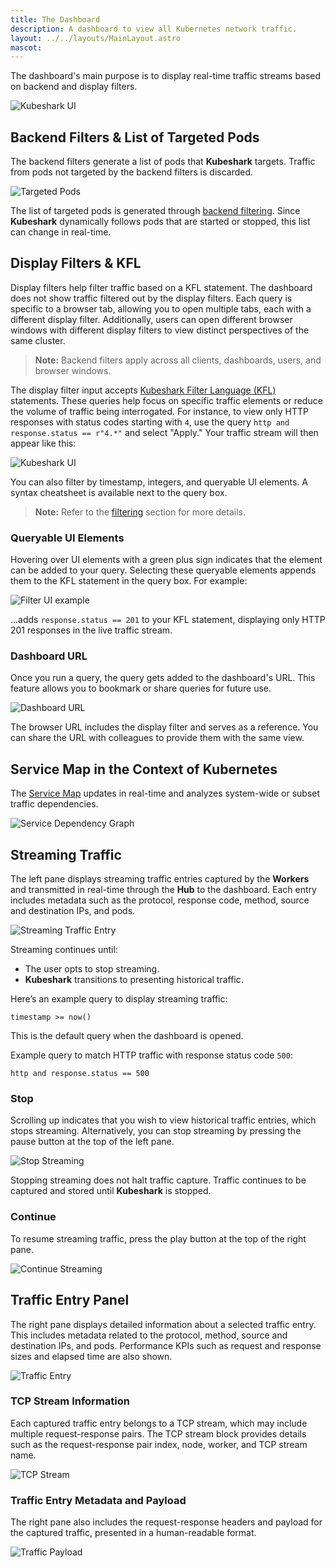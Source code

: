 ```yaml
---
title: The Dashboard
description: A dashboard to view all Kubernetes network traffic.
layout: ../../layouts/MainLayout.astro
mascot:
---
```


The dashboard's main purpose is to display real-time traffic streams based on backend and display filters.

![**Kubeshark** UI](/ui-full.png)

## Backend Filters & List of Targeted Pods

The backend filters generate a list of pods that **Kubeshark** targets. Traffic from pods not targeted by the backend filters is discarded.

![Targeted Pods](/targets.png)

The list of targeted pods is generated through [backend filtering](/en/pod_targeting). Since **Kubeshark** dynamically follows pods that are started or stopped, this list can change in real-time.

## Display Filters & KFL

Display filters help filter traffic based on a KFL statement. The dashboard does not show traffic filtered out by the display filters. Each query is specific to a browser tab, allowing you to open multiple tabs, each with a different display filter. Additionally, users can open different browser windows with different display filters to view distinct perspectives of the same cluster.

> **Note:** Backend filters apply across all clients, dashboards, users, and browser windows.

The display filter input accepts [Kubeshark Filter Language (KFL)](/en/filtering#kfl-syntax-reference) statements. These queries help focus on specific traffic elements or reduce the volume of traffic being interrogated. For instance, to view only HTTP responses with status codes starting with `4`, use the query `http and response.status == r"4.*"` and select "Apply." Your traffic stream will then appear like this:

![Kubeshark UI](/ks-filter-applied.png)

You can also filter by timestamp, integers, and queryable UI elements. A syntax cheatsheet is available next to the query box.

> **Note:** Refer to the [filtering](/en/filtering) section for more details.

### Queryable UI Elements

Hovering over UI elements with a green plus sign indicates that the element can be added to your query. Selecting these queryable elements appends them to the KFL statement in the query box. For example:

![Filter UI example](/filter-ui-example.png)

...adds `response.status == 201` to your KFL statement, displaying only HTTP 201 responses in the live traffic stream.

### Dashboard URL

Once you run a query, the query gets added to the dashboard's URL. This feature allows you to bookmark or share queries for future use.

![Dashboard URL](/web-ui-url.png)

The browser URL includes the display filter and serves as a reference. You can share the URL with colleagues to provide them with the same view.

## Service Map in the Context of Kubernetes

The [Service Map](/en/service_map) updates in real-time and analyzes system-wide or subset traffic dependencies.

![Service Dependency Graph](/new-service-map.png)

## Streaming Traffic

The left pane displays streaming traffic entries captured by the **Workers** and transmitted in real-time through the **Hub** to the dashboard. Each entry includes metadata such as the protocol, response code, method, source and destination IPs, and pods.

![Streaming Traffic Entry](/entry.png)

Streaming continues until:
- The user opts to stop streaming.
- **Kubeshark** transitions to presenting historical traffic.

Here’s an example query to display streaming traffic:

```
timestamp >= now()
```

This is the default query when the dashboard is opened.

Example query to match HTTP traffic with response status code `500`:

```
http and response.status == 500
```

### Stop

Scrolling up indicates that you wish to view historical traffic entries, which stops streaming. Alternatively, you can stop streaming by pressing the pause button at the top of the left pane.

![Stop Streaming](/stop-streaming.png)

Stopping streaming does not halt traffic capture. Traffic continues to be captured and stored until **Kubeshark** is stopped.

### Continue

To resume streaming traffic, press the play button at the top of the right pane.

![Continue Streaming](/play.png)

## Traffic Entry Panel

The right pane displays detailed information about a selected traffic entry. This includes metadata related to the protocol, method, source and destination IPs, and pods. Performance KPIs such as request and response sizes and elapsed time are also shown.

![Traffic Entry](/traffic-entry.png)

### TCP Stream Information

Each captured traffic entry belongs to a TCP stream, which may include multiple request-response pairs. The TCP stream block provides details such as the request-response pair index, node, worker, and TCP stream name.

![TCP Stream](/tcp-stream.png)

### Traffic Entry Metadata and Payload

The right pane also includes the request-response headers and payload for the captured traffic, presented in a human-readable format.

![Traffic Payload](/traffic-payload.png)
